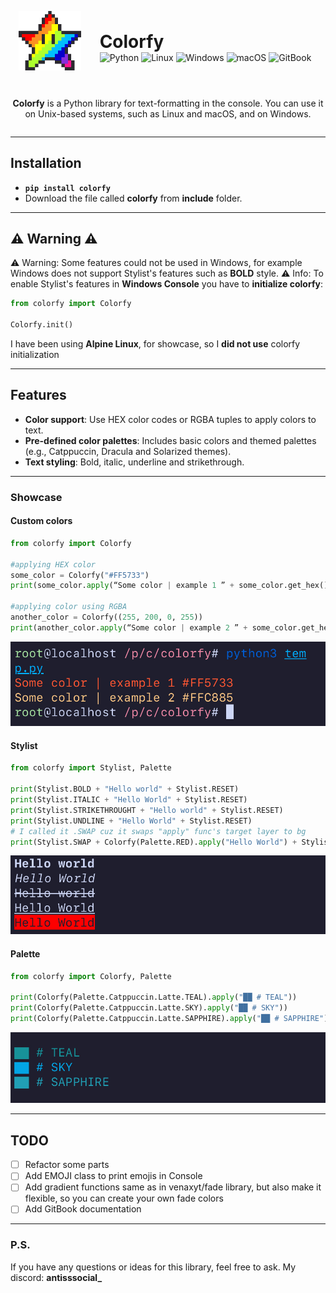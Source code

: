 <div style="display: flex; flex-direction: column; align-items: center; justify-content: center; gap: 20px;">
  <div style="display: flex; align-items: center; justify-content: center; gap: 20px;">
    <img 
      src="./img/README/colorfy-logo_256x256.png" 
      alt="Colorfy Logo" 
      width="100" 
      style="position: relative; top: -10px; left: -10px;">
    <div>
      <h1 style="margin: 0;">Colorfy</h1>
      <div>
        <img src="https://img.shields.io/badge/python-3670A0?style=for-the-badge&logo=python&logoColor=ffdd54" alt="Python">
        <img src="https://img.shields.io/badge/Linux-FCC624?style=for-the-badge&logo=linux&logoColor=black" alt="Linux">
        <img src="https://img.shields.io/badge/Windows-0078D6?style=for-the-badge&logo=windows&logoColor=white" alt="Windows">
        <img src="https://img.shields.io/badge/mac%20os-000000?style=for-the-badge&logo=macos&logoColor=F0F0F0" alt="macOS">
        <img src="https://img.shields.io/badge/GitBook-%23000000.svg?style=for-the-badge&logo=gitbook&logoColor=white" alt="GitBook">
      </div>
    </div>
  </div>

  <div style="text-align: center;">
    <p><strong>Colorfy</strong> is a Python library for text-formatting in the console. You can use it on Unix-based systems, such as Linux and macOS, and on Windows.</p>
  </div>
</div>

---

## Installation

- **`pip install colorfy`**
- Download the file called **colorfy** from **include** folder.

---

## :warning: Warning :warning:
:warning: Warning: Some features could not be used in Windows, for example Windows does not support Stylist's features such as **BOLD** style.
:warning: Info: To enable Stylist's features in **Windows Console** you have to **initialize colorfy**:
```python
from colorfy import Colorfy

Colorfy.init()
```

I have been using **Alpine Linux**, for showcase, so I **did not use** colorfy initialization


---

## Features

-   **Color support**: Use HEX color codes or RGBA tuples to apply colors to text.
-   **Pre-defined color palettes**: Includes basic colors and themed palettes (e.g., Catppuccin, Dracula and Solarized themes).
-   **Text styling**: Bold, italic, underline and strikethrough.


---


### Showcase

#### Custom colors

```python
from colorfy import Colorfy

#applying HEX color
some_color = Colorfy("#FF5733")
print(some_color.apply(“Some color | example 1 ” + some_color.get_hex())

#applying color using RGBA
another_color = Colorfy((255, 200, 0, 255))
print(another_color.apply(“Some color | example 2 ” + some_color.get_hex())
```
![img_example1](./img/CODESNIP/img_example1.jpg)

#### Stylist

```python
from colorfy import Stylist, Palette

print(Stylist.BOLD + "Hello world" + Stylist.RESET)
print(Stylist.ITALIC + "Hello World" + Stylist.RESET)
print(Stylist.STRIKETHROUGHT + "Hello world" + Stylist.RESET)
print(Stylist.UNDLINE + "Hello World" + Stylist.RESET)
# I called it .SWAP cuz it swaps "apply" func's target layer to bg
print(Stylist.SWAP + Colorfy(Palette.RED).apply("Hello World") + Stylist.RESET)
```
![img_example2](./img/CODESNIP/img_example2.jpg)

#### Palette

```python
from colorfy import Colorfy, Palette

print(Colorfy(Palette.Catppuccin.Latte.TEAL).apply("██ # TEAL"))
print(Colorfy(Palette.Catppuccin.Latte.SKY).apply("██ # SKY"))
print(Colorfy(Palette.Catppuccin.Latte.SAPPHIRE).apply("██ # SAPPHIRE"))
```
![img_example3](./img/CODESNIP/img_example3.jpg)

---

## TODO
- [ ] Refactor some parts
- [ ] Add EMOJI class to print emojis in Console
- [ ] Add gradient functions same as in venaxyt/fade library, but also make it flexible, so you can create your own fade colors
- [ ] Add GitBook documentation

--- 
### P.S.
If you have any questions or ideas for this library, feel free to ask. My discord: **antisssocial_**




